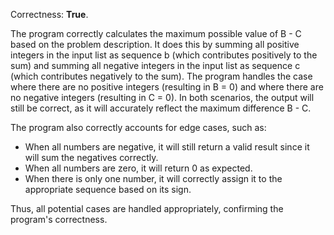 Correctness: **True**.

The program correctly calculates the maximum possible value of B - C based on the problem description. It does this by summing all positive integers in the input list as sequence b (which contributes positively to the sum) and summing all negative integers in the input list as sequence c (which contributes negatively to the sum). The program handles the case where there are no positive integers (resulting in B = 0) and where there are no negative integers (resulting in C = 0). In both scenarios, the output will still be correct, as it will accurately reflect the maximum difference B - C. 

The program also correctly accounts for edge cases, such as:
- When all numbers are negative, it will still return a valid result since it will sum the negatives correctly.
- When all numbers are zero, it will return 0 as expected.
- When there is only one number, it will correctly assign it to the appropriate sequence based on its sign.

Thus, all potential cases are handled appropriately, confirming the program's correctness.